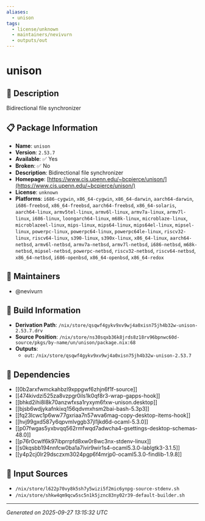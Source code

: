 ```yaml
---
aliases:
  - unison
tags:
  - license/unknown
  - maintainers/nevivurn
  - outputs/out
---
```


# unison

## 📝 Description

Bidirectional file synchronizer

## 📋 Package Information

- **Name**: `unison`
- **Version**: `2.53.7`
- **Available**: ✅ Yes
- **Broken**: ✅ No
- **Description**: Bidirectional file synchronizer
- **Homepage**: [https://www.cis.upenn.edu/~bcpierce/unison/](https://www.cis.upenn.edu/~bcpierce/unison/)
- **License**: `unknown`
- **Platforms**: `i686-cygwin`, `x86_64-cygwin`, `x86_64-darwin`, `aarch64-darwin`, `i686-freebsd`, `x86_64-freebsd`, `aarch64-freebsd`, `x86_64-solaris`, `aarch64-linux`, `armv5tel-linux`, `armv6l-linux`, `armv7a-linux`, `armv7l-linux`, `i686-linux`, `loongarch64-linux`, `m68k-linux`, `microblaze-linux`, `microblazeel-linux`, `mips-linux`, `mips64-linux`, `mips64el-linux`, `mipsel-linux`, `powerpc-linux`, `powerpc64-linux`, `powerpc64le-linux`, `riscv32-linux`, `riscv64-linux`, `s390-linux`, `s390x-linux`, `x86_64-linux`, `aarch64-netbsd`, `armv6l-netbsd`, `armv7a-netbsd`, `armv7l-netbsd`, `i686-netbsd`, `m68k-netbsd`, `mipsel-netbsd`, `powerpc-netbsd`, `riscv32-netbsd`, `riscv64-netbsd`, `x86_64-netbsd`, `i686-openbsd`, `x86_64-openbsd`, `x86_64-redox`
## 👥 Maintainers

- @nevivurn


## 🔧 Build Information

- **Derivation Path**: `/nix/store/qsqwf4gykv9xv9wj4a0xisn75jh4b32w-unison-2.53.7.drv`
- **Source Position**: `/nix/store/ns30sqxb36k8jrds8z18rv96bpnwc60d-source/pkgs/by-name/un/unison/package.nix:68`
- **Outputs**:
  - `out`:  `/nix/store/qsqwf4gykv9xv9wj4a0xisn75jh4b32w-unison-2.53.7`

## 🔗 Dependencies

- [[0b2arxfwmckahbzl9xppgwf6zhjn6f1f-source]]
- [[474kivdzi525za8vzpgr0ils1k0qf8r3-wrap-gapps-hook]]
- [[bhkd2ihi8l8k70anzwfxsa1ryxym6fxw-unison.desktop]]
- [[bjsb6wdjykafnkixq156qdvmxhsm2bai-bash-5.3p3]]
- [[fq23lcwc1p6ww77gxriaa7n57wva6mag-copy-desktop-items-hook]]
- [[hvj99gxd587y6qpvmlvggb37jl1jkd6d-ocaml-5.3.0]]
- [[p07fwgas5yxbvqq562rmfwqd7adwcha4-gsettings-desktop-schemas-48.0]]
- [[p76r0cwlf6k97ibprrpfd8xw0r8wc3nx-stdenv-linux]]
- [[s0kqsbb194nnfcw0ba1a7ivir9wir1s4-ocaml5.3.0-lablgtk3-3.1.5]]
- [[y4p2cj0lr29dsczxm3024pgp6f4mrjp0-ocaml5.3.0-findlib-1.9.8]]

## 📁 Input Sources

- `/nix/store/l622p70vy8k5sh7y5wizi5f2mic6ynpg-source-stdenv.sh`
- `/nix/store/shkw4qm9qcw5sc5n1k5jznc83ny02r39-default-builder.sh`

---
*Generated on 2025-09-27 13:15:32 UTC*

